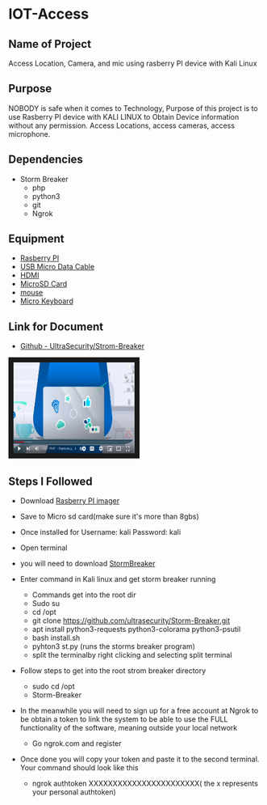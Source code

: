 # IOT-Access

## Name of Project
Access Location, Camera, and mic using rasberry PI device with Kali Linux

## Purpose
NOBODY is safe when it comes to Technology, Purpose of this project is to use Rasberry PI device with KALI LINUX to Obtain Device information without any permission. Access Locations, access cameras, access microphone.

## Dependencies 
* Storm Breaker
  * php
  * python3
  * git
  * Ngrok

## Equipment
* [Rasberry PI](https://www.amazon.com/Raspberry-Pi-4-4G-Model/dp/B081YD3VL5/ref=sr_1_14?crid=36AFWDBCXWU86&keywords=rasberry+pi+4%2B&qid=1683306173&sprefix=rasberry%2Caps%2C275&sr=8-14&ufe=app_do%3Aamzn1.fos.f5122f16-c3e8-4386-bf32-63e904010ad0)
* [USB Micro Data Cable](https://www.amazon.com/AmazonBasics-Male-Micro-Cable-Black/dp/B0711PVX6Z/ref=sr_1_1_ffob_sspa?crid=DO75SIR3SOBU&keywords=micro+usb+data+cable&qid=1678902219&sprefix=Micro+USB+data%2Caps%2C119&sr=8-1-spons&psc=1&spLa=ZW5jcnlwdGVkUXVhbGlmaWVyPUEyODVZTFRIVTQ3WFhUJmVuY3J5cHRlZElkPUEwMDU4NDczMkU3RTJKNllMTkpJSCZlbmNyeXB0ZWRBZElkPUEwMTg1MTU1MjBZR042R1ZLNTUzUCZ3aWRnZXROYW1lPXNwX2F0ZiZhY3Rpb249Y2xpY2tSZWRpcmVjdCZkb05vdExvZ0NsaWNrPXRydWU=)
*  [HDMI](https://www.amazon.com/AmazonBasics-High-Speed-HDMI-Cable-1-Pack/dp/B014I8SIJY/ref=sr_1_1_ffob_sspa?crid=15PE2GIND6GN4&keywords=hdmi&qid=1683307963&sprefix=hdmi%2Caps%2C305&sr=8-1-spons&spLa=ZW5jcnlwdGVkUXVhbGlmaWVyPUFDUjVYN003R0FLNTgmZW5jcnlwdGVkSWQ9QTAxMTAxMjgyT1dVMU5GMjM0NjBRJmVuY3J5cHRlZEFkSWQ9QTEwMzMyMTgySkxBWkpYUFFQUElBJndpZGdldE5hbWU9c3BfYXRmJmFjdGlvbj1jbGlja1JlZGlyZWN0JmRvTm90TG9nQ2xpY2s9dHJ1ZQ&th=1)
*  [MicroSD Card](https://www.amazon.com/SanDisk-2-Pack-microSDHC-Memory-2x32GB/dp/B08J4HJ98L/ref=sr_1_3?crid=KB3HHVZ44PIC&keywords=micro+sd+card+32gb&qid=1683308044&sprefix=micro+sd+%2Caps%2C257&sr=8-3)
*  [mouse](https://www.amazon.com/Wireless-YOOSO-Computer-Adjustable-Ergonomic/dp/B094QH5MWN/ref=sr_1_2_sspa?crid=17O5QS2YNRBMR&keywords=mouse&qid=1683308190&sprefix=mouse%2Caps%2C416&sr=8-2-spons&psc=1&spLa=ZW5jcnlwdGVkUXVhbGlmaWVyPUFQSTAxSkFRRUJJNzgmZW5jcnlwdGVkSWQ9QTAzOTQyMzQxRUY4QUQ1VkJKRDJLJmVuY3J5cHRlZEFkSWQ9QTA2OTU4ODEzNlY1Q1FYQTFSTDRCJndpZGdldE5hbWU9c3BfYXRmJmFjdGlvbj1jbGlja1JlZGlyZWN0JmRvTm90TG9nQ2xpY2s9dHJ1ZQ==)
*  [Micro Keyboard](https://www.amazon.com/Backlit-Keyboard-Touchpad-Wireless-Multimedia/dp/B07QNPX8C2/ref=sr_1_9?crid=3DQ1JCBQSRLBM&keywords=micro+keyboard&qid=1683308256&sprefix=micro+keyboard%2Caps%2C269&sr=8-9)
## Link for Document
- [Github - UltraSecurity/Strom-Breaker](https://github.com/ultrasecurity/Storm-Breaker)
<!--(https://www.youtube.com/watch?v=h_f9lB4i-LA)-->

<a href="https://www.youtube.com/watch?v=h_f9lB4i-LA" target="_blank"><img src="https://github.com/Kenielmc/IOT-Access/blob/main/Screenshot%202023-05-05%20132309.png" 
alt="IMAGE ALT TEXT HERE" width="240" height="180" border="10" /></a>

## Steps I Followed
* Download [Rasberry PI imager](https://www.raspberrypi.com/software/)

* Save to Micro sd card(make sure it's more than 8gbs)

* Once installed for Username: kali Password: kali

* Open terminal

* you will need to download [StormBreaker](https://github.com/ultrasecurity/Storm-Breaker)

* Enter command in Kali linux and get storm breaker running 
  * Commands get into the root dir
  * Sudo su
  * cd /opt
  * git clone https://github.com/ultrasecurity/Storm-Breaker.git
  * apt install python3-requests python3-colorama python3-psutil
  * bash install.sh
  * pyhton3 st.py (runs the storms breaker program)
  * split the terminalby right clicking and selecting split terminal
  
* Follow steps to get into the root strom breaker directory
  * sudo cd /opt
  * Storm-Breaker

* In the meanwhile you will need to sign up for a free account at Ngrok to be obtain a token to link the system to be able to use the FULL functionality of the software, meaning outside your local network
  * Go ngrok.com and register
* Once done you will copy your token and paste it to the second terminal. Your command should look like this
  * ngrok authtoken XXXXXXXXXXXXXXXXXXXXXXX( the x represents your personal authtoken)
  
